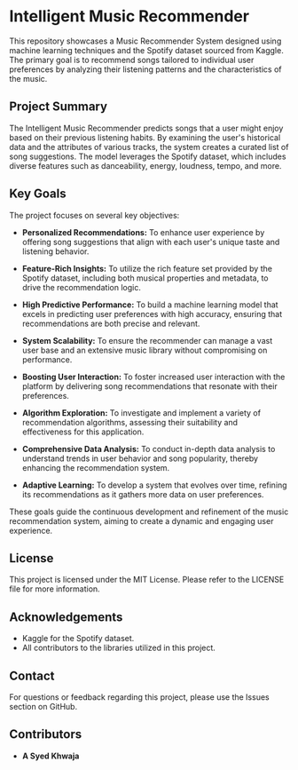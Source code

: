 # Intelligent Music Recommender

This repository showcases a Music Recommender System designed using machine learning techniques and the Spotify dataset sourced from Kaggle. The primary goal is to recommend songs tailored to individual user preferences by analyzing their listening patterns and the characteristics of the music.

## Project Summary

The Intelligent Music Recommender predicts songs that a user might enjoy based on their previous listening habits. By examining the user's historical data and the attributes of various tracks, the system creates a curated list of song suggestions. The model leverages the Spotify dataset, which includes diverse features such as danceability, energy, loudness, tempo, and more.

## Key Goals

The project focuses on several key objectives:

- **Personalized Recommendations:** To enhance user experience by offering song suggestions that align with each user's unique taste and listening behavior.

- **Feature-Rich Insights:** To utilize the rich feature set provided by the Spotify dataset, including both musical properties and metadata, to drive the recommendation logic.

- **High Predictive Performance:** To build a machine learning model that excels in predicting user preferences with high accuracy, ensuring that recommendations are both precise and relevant.

- **System Scalability:** To ensure the recommender can manage a vast user base and an extensive music library without compromising on performance.

- **Boosting User Interaction:** To foster increased user interaction with the platform by delivering song recommendations that resonate with their preferences.

- **Algorithm Exploration:** To investigate and implement a variety of recommendation algorithms, assessing their suitability and effectiveness for this application.

- **Comprehensive Data Analysis:** To conduct in-depth data analysis to understand trends in user behavior and song popularity, thereby enhancing the recommendation system.

- **Adaptive Learning:** To develop a system that evolves over time, refining its recommendations as it gathers more data on user preferences.

These goals guide the continuous development and refinement of the music recommendation system, aiming to create a dynamic and engaging user experience.

## License

This project is licensed under the MIT License. Please refer to the LICENSE file for more information.

## Acknowledgements

- Kaggle for the Spotify dataset.
- All contributors to the libraries utilized in this project.

## Contact

For questions or feedback regarding this project, please use the Issues section on GitHub.

## Contributors

- **A Syed Khwaja**
